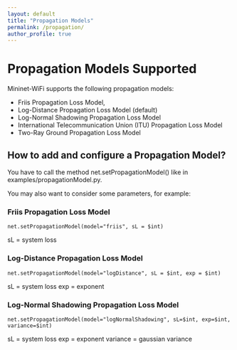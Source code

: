 ```yaml
---
layout: default
title: "Propagation Models"
permalink: /propagation/
author_profile: true
---
```



# Propagation Models Supported

Mininet-WiFi supports the following propagation models: 
- Friis Propagation Loss Model,
- Log-Distance Propagation Loss Model (default)
- Log-Normal Shadowing Propagation Loss Model
- International Telecommunication Union (ITU) Propagation Loss Model
- Two-Ray Ground Propagation Loss Model

## How to add and configure a Propagation Model?
You have to call the method net.setPropagationModel() like in examples/propagationModel.py.   

You may also want to consider some parameters, for example:

### Friis Propagation Loss Model
```
net.setPropagationModel(model="friis", sL = $int)
```
sL = system loss

### Log-Distance Propagation Loss Model
```
net.setPropagationModel(model="logDistance", sL = $int, exp = $int)
```
sL = system loss
exp = exponent

### Log-Normal Shadowing Propagation Loss Model
```
net.setPropagationModel(model="logNormalShadowing", sL=$int, exp=$int, variance=$int)
```
sL = system loss
exp = exponent
variance = gaussian variance

